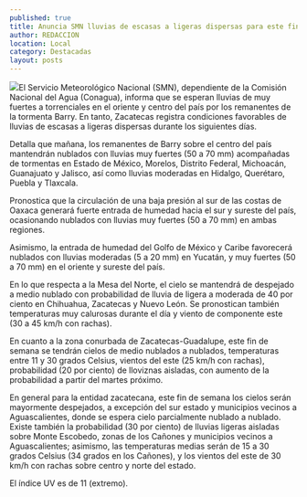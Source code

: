 ```yaml
---
published: true
title: Anuncia SMN lluvias de escasas a ligeras dispersas para este fin de semana
author: REDACCION
location: Local
category: Destacadas
layout: posts
---
```


![](http://i.imgur.com/WL25DJom.jpg)El Servicio Meteorológico Nacional (SMN), dependiente de la Comisión Nacional del Agua (Conagua), informa que se esperan lluvias de muy fuertes a torrenciales en el oriente y centro del país por los remanentes de la tormenta Barry. En tanto, Zacatecas registra condiciones favorables de lluvias de escasas a ligeras dispersas durante los siguientes días.

Detalla que mañana, los remanentes de Barry sobre el centro del país mantendrán nublados con lluvias muy fuertes (50 a 70 mm) acompañadas de tormentas en Estado de México, Morelos, Distrito Federal, Michoacán, Guanajuato y Jalisco, así como lluvias moderadas en Hidalgo, Querétaro, Puebla y Tlaxcala.

Pronostica que la circulación de una baja presión al sur de las costas de Oaxaca generará fuerte entrada de humedad hacia el sur y sureste del país, ocasionando nublados con lluvias muy fuertes (50 a 70 mm) en ambas regiones.

Asimismo, la entrada de humedad del Golfo de México y Caribe favorecerá nublados con lluvias moderadas (5 a 20 mm) en Yucatán, y muy fuertes (50 a 70 mm) en el oriente y sureste del país.

En lo que respecta a la Mesa del Norte, el cielo se mantendrá de despejado a medio nublado con probabilidad de lluvia de ligera a moderada de 40 por ciento en Chihuahua, Zacatecas y Nuevo León. Se pronostican también temperaturas muy calurosas durante el día y viento de componente este (30 a 45 km/h con rachas). 

En cuanto a la zona conurbada de Zacatecas-Guadalupe, este fin de semana se tendrán cielos de medio nublados a nublados, temperaturas entre 11 y 30 grados Celsius, vientos del este (25 km/h con rachas), probabilidad (20 por ciento) de lloviznas aisladas, con aumento de la probabilidad a partir del martes próximo. 

En general para la entidad zacatecana, este fin de semana los cielos serán mayormente despejados, a excepción del sur estado y municipios vecinos a Aguascalientes, donde se espera cielo parcialmente nublado a nublado. Existe también la probabilidad (30 por ciento) de lluvias ligeras aisladas sobre Monte Escobedo, zonas de los Cañones y municipios vecinos a Aguascalientes; asimismo, las temperaturas medias serán de 15 a 30 grados Celsius (34 grados en los Cañones), y los vientos del este  de 30 km/h con rachas sobre centro y norte del estado. 

El índice UV es de 11 (extremo).
